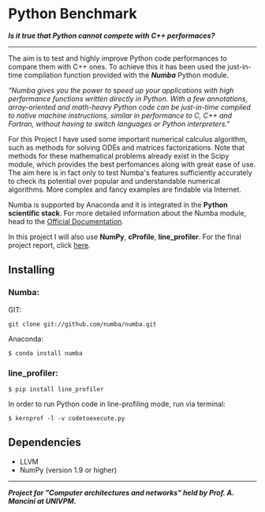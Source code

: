 # Python Benchmark

***Is it true that Python cannot compete with C++ performaces?***
___

The aim is to test and highly improve Python code performances to compare them with C++ ones.
To achieve this it has been used the just-in-time compilation function provided with the ***Numba*** Python module. 

*"Numba gives you the power to speed up your applications with high performance functions written directly in Python. With a few annotations, array-oriented and math-heavy Python code can be just-in-time compiled to native machine instructions, similar in performance to C, C++ and Fortran, without having to switch languages or Python interpreters."*

For this Project I have used some important numerical calculus algorithm, such as methods for solving ODEs and matrices factorizations. Note that methods for these mathematical problems already exist in the Scipy module, which provides the best perfomances along with great ease of use. The aim here is in fact only to test Numba's features sufficiently accurately to check its potential over popular and understandable numerical algorithms. More complex and fancy examples are findable via Internet.

Numba is supported by Anaconda and it is integrated in the **Python scientific stack**. For more detailed information about the Numba module, head to the [Official Documentation](https://numba.pydata.org/).

In this project I will also use **NumPy**, **cProfile**, **line_profiler**. For the final project report, click [here](https://github.com/marcofrn23/Python-Benchmark/blob/master/doc.pdf).

## Installing
### Numba:
GIT:
```
git clone git://github.com/numba/numba.git
```
Anaconda:
```
$ conda install numba
```
### line_profiler:
```
$ pip install line_profiler
```
In order to run Python code in line-profiling mode, run via terminal:
```
$ kernprof -l -v codetoexecute.py
```

## Dependencies
- LLVM
- NumPy (version 1.9 or higher)
___

***Project for "Computer architectures and networks" held by Prof. A. Mancini at UNIVPM.***
